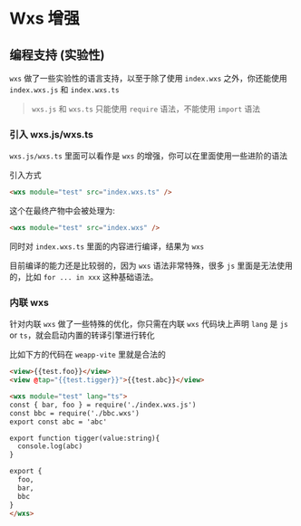 # Wxs 增强

## 编程支持 (实验性)

`wxs` 做了一些实验性的语言支持，以至于除了使用 `index.wxs` 之外，你还能使用 `index.wxs.js` 和 `index.wxs.ts`

> `wxs.js` 和 `wxs.ts` 只能使用 `require` 语法，不能使用 `import` 语法

### 引入 wxs.js/wxs.ts

`wxs.js/wxs.ts` 里面可以看作是 `wxs` 的增强，你可以在里面使用一些进阶的语法

引入方式

```html
<wxs module="test" src="index.wxs.ts" />
```

这个在最终产物中会被处理为:

```html
<wxs module="test" src="index.wxs" />
```

同时对 `index.wxs.ts` 里面的内容进行编译，结果为 `wxs`

目前编译的能力还是比较弱的，因为 `wxs` 语法非常特殊，很多 `js` 里面是无法使用的，比如 `for ... in xxx` 这种基础语法。

### 内联 wxs

针对内联 `wxs` 做了一些特殊的优化，你只需在内联 `wxs` 代码块上声明 `lang` 是 `js` or `ts`，就会启动内置的转译引擎进行转化

比如下方的代码在 `weapp-vite` 里就是合法的

```html
<view>{{test.foo}}</view>
<view @tap="{{test.tigger}}">{{test.abc}}</view>

<wxs module="test" lang="ts">
const { bar, foo } = require('./index.wxs.js')
const bbc = require('./bbc.wxs')
export const abc = 'abc'

export function tigger(value:string){
  console.log(abc)
}

export {
  foo,
  bar,
  bbc
}
</wxs>
```
